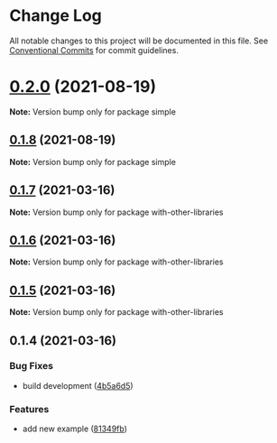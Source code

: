 # Change Log

All notable changes to this project will be documented in this file.
See [Conventional Commits](https://conventionalcommits.org) for commit guidelines.

# [0.2.0](https://github.com/gaskunk/gaskunk/compare/v0.1.8...v0.2.0) (2021-08-19)

**Note:** Version bump only for package simple





## [0.1.8](https://github.com/gaskunk/gaskunk/compare/v0.1.7...v0.1.8) (2021-08-19)

**Note:** Version bump only for package simple





## [0.1.7](https://github.com/shuta13/gaskunk/compare/v0.1.6...v0.1.7) (2021-03-16)

**Note:** Version bump only for package with-other-libraries





## [0.1.6](https://github.com/shuta13/gaskunk/compare/v0.1.5...v0.1.6) (2021-03-16)

**Note:** Version bump only for package with-other-libraries





## [0.1.5](https://github.com/shuta13/gaskunk/compare/v0.1.4...v0.1.5) (2021-03-16)

**Note:** Version bump only for package with-other-libraries





## 0.1.4 (2021-03-16)


### Bug Fixes

* build development ([4b5a6d5](https://github.com/shuta13/gaskunk/commit/4b5a6d5a2c52a3067c605f911295e2cccb488fad))


### Features

* add new example ([81349fb](https://github.com/shuta13/gaskunk/commit/81349fbd23961c1348e5491d6fe482166b3299c4))
